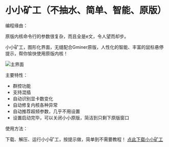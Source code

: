 # 小小矿工（不抽水、简单、智能、原版）

编程缘由：

原版内核命令行的参数很复杂，而且全是e文，令人望而却步。

小小矿工，图形化界面，无缝配合Gminer原版，人性化的智能、丰富的鼠标悬停提示，帮你愉快使用原版内核！


![主界面](https://github.com/MagicXC/GminerUITool/blob/main/20210812150753.png)

主要特性：
* 群控功能
* 支持混插
* 自动识别显卡数变化
* 自动修复内核各种异常
* 自动推荐超频参数，几乎不用设置
* 设置启动完毕，可以关闭小小原版，简洁到只剩下原版窗口

使用方法：

下载、解压、运行小小矿工，按提示做，简单到不需要教程！ [点此下载小小矿工](https://github.com/MagicXC/GminerUITool/releases)

